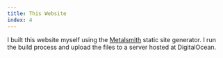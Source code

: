 ```yaml
---
title: This Website
index: 4
---
```


I built this website myself using the [Metalsmith](https://metalsmith.io/) static site generator.
I run the build process and upload the files to a server hosted at DigitalOcean.
